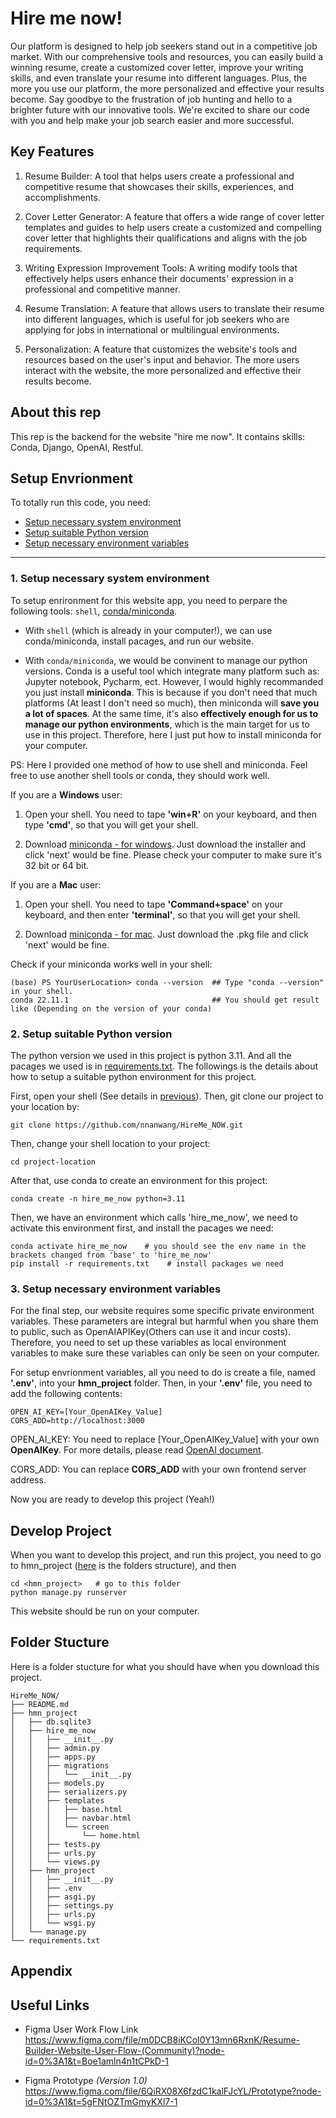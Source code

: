 # Hire me now!

Our platform is designed to help job seekers stand out in a competitive job market. With our comprehensive tools and resources, you can easily build a winning resume, create a customized cover letter, improve your writing skills, and even translate your resume into different languages. Plus, the more you use our platform, the more personalized and effective your results become. Say goodbye to the frustration of job hunting and hello to a brighter future with our innovative tools. We're excited to share our code with you and help make your job search easier and more successful.
  
## Key Features

1. Resume Builder: A tool that helps users create a professional and competitive resume that showcases their skills, experiences, and accomplishments.

2. Cover Letter Generator: A feature that offers a wide range of cover letter templates and guides to help users create a customized and compelling cover letter that highlights their qualifications and aligns with the job requirements.

3. Writing Expression Improvement Tools: A writing modify tools that effectively helps users enhance their documents' expression in a professional and competitive manner.

4. Resume Translation: A feature that allows users to translate their resume into different languages, which is useful for job seekers who are applying for jobs in international or multilingual environments.

5. Personalization: A feature that customizes the website's tools and resources based on the user's input and behavior. The more users interact with the website, the more personalized and effective their results become.

## About this rep

This rep is the backend for the website "hire me now". It contains skills: Conda, Django, OpenAI, Restful.

## Setup Envrionment

To totally run this code, you need: 

  - [Setup necessary system environment](#1-setup-necessary-system-environment)
  - [Setup suitable Python version](#2-setup-suitable-python-version)
  - [Setup necessary environment variables](#3-setup-necessary-environment-variables)

---

### 1. Setup necessary system environment
 To setup enrironment for this website app, you need to perpare the following tools: `shell`, [conda/miniconda](https://docs.conda.io/en/latest/miniconda.html).  
 
 - With `shell` (which is already in your computer!), we can use conda/miniconda, install pacages, and run our website. 
 
 - With `conda/miniconda`, we would be convinent to manage our python versions. Conda is a useful tool which integrate many platform such as: Jupyter notebook, Pycharm, ect. However, I would highly recommanded you just install **miniconda**. This is because if you don't need that much platforms (At least I don't need so much), then miniconda will **save you a lot of spaces**. At the same time, it's also **effectively enough for us to manage our python environments**, which is the main target for us to use in this project. Therefore, here I just put how to install miniconda for your computer.

PS: Here I provided one method of how to use shell and miniconda. Feel free to use another shell tools or conda, they should work well.

If you are a **Windows** user:
 
  1.  Open your shell. You need to tape **'win+R'** on your keyboard, and then type **'cmd'**, so that you will get your shell.

  2. Download [miniconda - for windows](https://docs.conda.io/en/latest/miniconda.html#windows-installers). Just download the installer and click 'next' would be fine. Please check your computer to make sure it's 32 bit or 64 bit.


If you are a **Mac** user:

  1. Open your shell. You need to tape **'Command+space'** on your keyboard, and then enter **'terminal'**, so that you will get your shell.

  2. Download [miniconda - for mac](https://docs.conda.io/en/latest/miniconda.html#macos-installers). Just download the .pkg file and click 'next' would be fine.


Check if your miniconda works well in your shell:
```
(base) PS YourUserLocation> conda --version  ## Type "conda --version" in your shell.
conda 22.11.1                                ## You should get result like (Depending on the version of your conda)
```


### 2. Setup suitable Python version

The python version we used in this project is python 3.11. And all the pacages we used is in [requirements.txt](##env.yml). The followings is the details about how to setup a suitable python environment for this project.

First, open your shell (See details in [previous](#1-setup-necessary-system-environment)). Then, git clone our project to your location by:
```
git clone https://github.com/nnanwang/HireMe_NOW.git
```
Then, change your shell location to your project:
```
cd project-location
```
After that, use conda to create an environment for this project:
```
conda create -n hire_me_now python=3.11
``` 
Then, we have an environment which calls 'hire_me_now', we need to activate this environment first, and install the pacages we need:
```
conda activate hire_me_now    # you should see the env name in the brackets changed from 'base' to 'hire_me_now'
pip install -r requirements.txt    # install packages we need
```

### 3. Setup necessary environment variables

For the final step, our website requires some specific private environment variables. These parameters are integral but harmful when you share them to public, such as OpenAIAPIKey(Others can use it and incur costs). Therefore, you need to set up these variables as local environment variables to make sure these variables can only be seen on your computer.

For setup envrionment variables, all you need to do is create a file, named **'.env'**, into your **hmn_project** folder. Then, in your **'.env'** file, you need to add the following contents:

```
OPEN_AI_KEY=[Your_OpenAIKey_Value]
CORS_ADD=http://localhost:3000
```

OPEN_AI_KEY: You need to replace [Your_OpenAIKey_Value] with your own **OpenAIKey**. For more details, please read [OpenAI document](https://help.openai.com/en/articles/4936850-where-do-i-find-my-secret-api-key).

CORS_ADD: You can replace **CORS_ADD** with your own frontend server address.

Now you are ready to develop this project (Yeah!)



## Develop Project

When you want to develop this project, and run this project, you need to go to hmn_project ([here](#folder-stucture) is the folders structure), and then 
```
cd <hmn_project>   # go to this folder
python manage.py runserver
```
This website should be run on your computer.

## Folder Stucture

Here is a folder stucture for what you should have when you download this project.

```
HireMe_NOW/
├── README.md
├── hmn_project
│   ├── db.sqlite3
│   ├── hire_me_now
│   │   ├── __init__.py
│   │   ├── admin.py
│   │   ├── apps.py
│   │   ├── migrations
│   │   │   └── __init__.py
│   │   ├── models.py
│   │   ├── serializers.py
│   │   ├── templates
│   │   │   ├── base.html
│   │   │   ├── navbar.html
│   │   │   └── screen
│   │   │       └── home.html
│   │   ├── tests.py
│   │   ├── urls.py
│   │   └── views.py
│   ├── hmn_project
│   │   ├── __init__.py
│   │   ├── .env
│   │   ├── asgi.py
│   │   ├── settings.py
│   │   ├── urls.py
│   │   └── wsgi.py
│   └── manage.py
└── requirements.txt
```

## Appendix

## Useful Links
- Figma User Work Flow Link <br>
  https://www.figma.com/file/m0DCB8iKCoI0Y13mn6RxnK/Resume-Builder-Website-User-Flow-(Community)?node-id=0%3A1&t=Boe1amln4n1tCPkD-1

- Figma Prototype *(Version 1.0)* <br>
  https://www.figma.com/file/6QiRX08X6fzdC1kalFJcYL/Prototype?node-id=0%3A1&t=5gFNtOZTmGmyKXl7-1